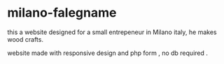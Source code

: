 # milano-falegname

this a website designed for a small entrepeneur in Milano italy, he makes wood crafts.

website made with responsive design and php form , no db required .

